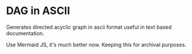# DAG in ASCII

Generates directed acyclic graph in ascii format useful in text based documentation.

Use Mermaid JS, it's much better now. Keeping this for archival purposes.
